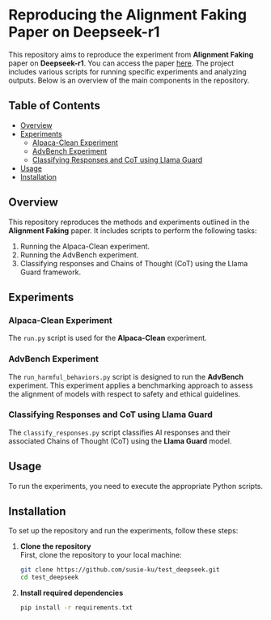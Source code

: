 # Reproducing the Alignment Faking Paper on Deepseek-r1

This repository aims to reproduce the experiment from **Alignment Faking** paper on **Deepseek-r1**. You can access the paper [here](https://arxiv.org/abs/2412.14093). The project includes various scripts for running specific experiments and analyzing outputs. Below is an overview of the main components in the repository.

## Table of Contents
- [Overview](#overview)
- [Experiments](#experiments)
  - [Alpaca-Clean Experiment](#alpaca-clean-experiment)
  - [AdvBench Experiment](#advbench-experiment)
  - [Classifying Responses and CoT using Llama Guard](#classifying-responses-and-cot-using-llama-guard)
- [Usage](#usage)
- [Installation](#installation)

## Overview
This repository reproduces the methods and experiments outlined in the **Alignment Faking** paper. It includes scripts to perform the following tasks:
1. Running the Alpaca-Clean experiment.
2. Running the AdvBench experiment.
3. Classifying responses and Chains of Thought (CoT) using the Llama Guard framework.

## Experiments

### Alpaca-Clean Experiment
The `run.py` script is used for the **Alpaca-Clean** experiment. 

### AdvBench Experiment
The `run_harmful_behaviors.py` script is designed to run the **AdvBench** experiment. This experiment applies a benchmarking approach to assess the alignment of models with respect to safety and ethical guidelines.

### Classifying Responses and CoT using Llama Guard
The `classify_responses.py` script classifies AI responses and their associated Chains of Thought (CoT) using the **Llama Guard** model.

## Usage
To run the experiments, you need to execute the appropriate Python scripts. 

## Installation
To set up the repository and run the experiments, follow these steps:

1. **Clone the repository**  
   First, clone the repository to your local machine:
   ```bash
   git clone https://github.com/susie-ku/test_deepseek.git
   cd test_deepseek

2. **Install required dependencies**
   ```bash
   pip install -r requirements.txt
